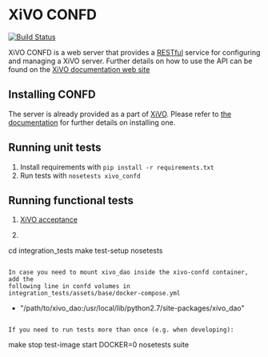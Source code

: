 XiVO CONFD
=============

[![Build Status](https://travis-ci.org/xivo-pbx/xivo-confd.png?branch=master)](https://travis-ci.org/xivo-pbx/xivo-confd)

XiVO CONFD is a web server that provides a [RESTful](http://en.wikipedia.org/wiki/Representational_state_transfer)
service for configuring and managing a XiVO server. Further details on how to use the API can be found on
the [XiVO documentation web site](http://documentation.xivo.io/production/api_sdk/rest_api/rest_api.html)


Installing CONFD
-------------------

The server is already provided as a part of [XiVO](http://documentation.xivo.io).
Please refer to [the documentation](ttp://documentation.xivo.io/production/installation/installsystem.html) for
further details on installing one.

Running unit tests
------------------

1. Install requirements with ```pip install -r requirements.txt```
2. Run tests with ```nosetests xivo_confd```


Running functional tests
------------------------

1. [XiVO acceptance](https://github.com/xivo-pbx/xivo-acceptance)
2. ```
cd integration_tests
make test-setup
nosetests
```

In case you need to mount xivo_dao inside the xivo-confd container, add the
following line in confd volumes in
integration_tests/assets/base/docker-compose.yml

```
- "/path/to/xivo_dao:/usr/local/lib/python2.7/site-packages/xivo_dao"
```

If you need to run tests more than once (e.g. when developing):

```
make stop test-image start
DOCKER=0 nosetests suite
```
